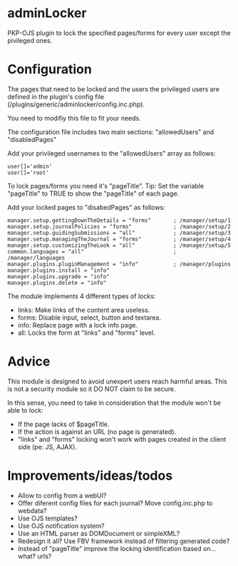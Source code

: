 adminLocker
===========

PKP-OJS plugin to lock the specified pages/forms for every user except the pivileged ones. 


Configuration
=============

The pages that need to be locked and the users the privileged users are defined
in the plugin's config file (/plugins/generic/adminlocker/config.inc.php).

You need to modifiy this file to fit your needs.

The configuration file includes two main sections: "allowedUsers" and "disabledPages"

Add your privileged usernames to the "allowedUsers" array as follows:

    user[]='admin'
    user[]='root'

To lock pages/forms you need it's "pageTitle". 
Tip: Set the variable "pageTitle" to TRUE to show the "pageTitle" of each page.

Add your locked pages to "disabedPages" as follows:

    manager.setup.gettingDownTheDetails = "forms"       ; /manager/setup/1
    manager.setup.journalPolicies = "forms"             ; /manager/setup/2
    manager.setup.guidingSubmissions = "all"            ; /manager/setup/3
    manager.setup.managingTheJournal = "forms"          ; /manager/setup/4
    manager.setup.customizingTheLook = "all"            ; /manager/setup/5
    common.languages = "all"                            ; /manager/languages  
    manager.plugins.pluginManagement = "info"           ; /manager/plugins
    manager.plugins.install = "info"
    manager.plugins.upgrade = "info"
    manager.plugins.delete = "info"

The module implements 4 different types of locks:

- links: Make links of the content area useless.
- forms: Disable input, select, button and textarea.
- info: Replace page with a lock info page.
- all: Locks the form at "links" and "forms" level.


Advice
======

This module is designed to avoid unexpert users reach harmful areas.
This is not a security module so it DO NOT claim to be secure. 

In this sense, you need to take in consideration that the module won't 
be able to lock:

- If the page lacks of $pageTitle.
- If the action is against an URL (no page is generated).
- "links" and "forms" locking won't work with pages created in the client side (pe: JS, AJAX).


Improvements/ideas/todos
========================

- Allow to config from a webUI?
- Offer diferent config files for each journal? Move config.inc.php to webdata?
- Use OJS templates?
- Use OJS notification system?
- Use an HTML parser as DOMDocument or simpleXML?
- Redesign it all? Use FBV framework instead of filtering generated code?
- Instead of "pageTitle" improve the locking identification based on... what? urls?